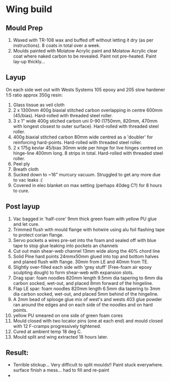 # Wing build


## Mould Prep
1. Waxed with TR-108 wax and buffed off without letting it dry (as per instructions). 8 coats in total over a week.
2. Moulds painted with Molatow Acrylic paint and Molatow Acrylic clear coat where naked carbon to be revealed. Paint not pre-heated. Paint lay-up thickly...

## Layup 
On each side wet out with Wests Systems 105 epoxy and 205 slow hardener 1:5 ratio approx 350g resin:
1. Glass tissue as veil cloth
2. 2 x 1300mm 400g biaxial stitched carbon overlapping in centre 600mm (45/bias). Hard-rolled with threaded steel roller.
3. 3 x 1" wide 400g stiched carbon uni 0-90 (1750mm, 820mm, 470mm with longest closest to outer surface). Hard-rolled with threaded steel roller.
4. 400g biaxial stitched carbon 80mm wide centred as a 'doubler' for reinforcing hard-points. Hard-rolled with threaded steel roller.
5. 2 x 175g kevlar 45/bias 30mm wide per hinge for live hinges centred on hinge-line 400mm long. 8 strips in total. Hard-rolled with threaded steel roller.
6. Peel ply
7. Breath cloth
8. Sucked down to ~16" murcury vacuum. Struggled to get any more due to vac leaks :( 
9. Covered in elec blanket on max setting (perhaps 40deg C?) for 8 hours to cure.

## Post layup
1. Vac bagged in 'half-core' 9mm thick green foam with yellow PU glue and let cure.
2. Trimmed flush with mould flange with hotwire using alu foil flashing tape to protect corian flange.
3. Servo pockets a wires pre-set into the foam and sealed off with blue tape to stop glue leaking into pockets an channels
4. Cut out main shear-web channel 13mm wide along the 40% chord line
5. Solid Pine hard points 24mmx50mm glued into top and bottom halves and planed flush with flange. 30mm from LE and 40mm from TE.
6. Slightly over-filled each side with 'grey stuff' (Free-foam air epoxy sculpting dough) to form shear-web with expansion slots. 
7. Drag spar: foam noodles 820mm length 9.5mm dia tapering to 6mm dia carbon socked, wet-out, and placed 8mm forward of the hingeline.
8. Flap LE spar: foam noodles 820mm length 6.5mm dia tapering to 3mm dia carbon socked, wet-out, and placed 5mm behind of the hingeline.
9. A 2mm bead of splooge glue mix of west's and wests 403 glue powder ran around the edges and on each side of the noodles and on hard points.
10. yellow PU smeared on one side of green foam cores
11. Mould closed with two locator pins (one at each end) and mould closed with 12 F-cramps progressively tightened.
12. Cured at ambient temp 18 deg C.
12. Mould split and wing extracted 18 hours later.

## Result:
* Terrible stickup... Very difficult to split moulds!! Paint stuck everywhere. surface finish a mess... had to fill and re-paint
* 
